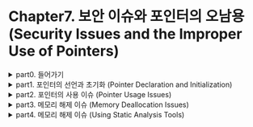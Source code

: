 # Chapter7. 보안 이슈와 포인터의 오남용 (Security Issues and the Improper Use of Pointers)

<details>
<summary>part0. 들어가기</summary>

## part0. 들어가기
  
  
</details>

<details>
<summary>part1. 포인터의 선언과 초기화 (Pointer Declaration and Initialization)</summary>

## part1. 포인터의 선언과 초기화 (Pointer Declaration and Initialization)
  
  
</details>

<details>
<summary>part2. 포인터의 사용 이슈 (Pointer Usage Issues)</summary>

## part2. 포인터의 사용 이슈 (Pointer Usage Issues)
~내용~
</details>

<details>
<summary>part3. 메모리 해제 이슈 (Memory Deallocation Issues)</summary>

## part3. 메모리 해제 이슈 (Memory Deallocation Issues)
~내용~
</details>

<details>
<summary>part4. 메모리 해제 이슈 (Using Static Analysis Tools)</summary>

## part4. 메모리 해제 이슈 (Using Static Analysis Tools)
~내용~
</details>

